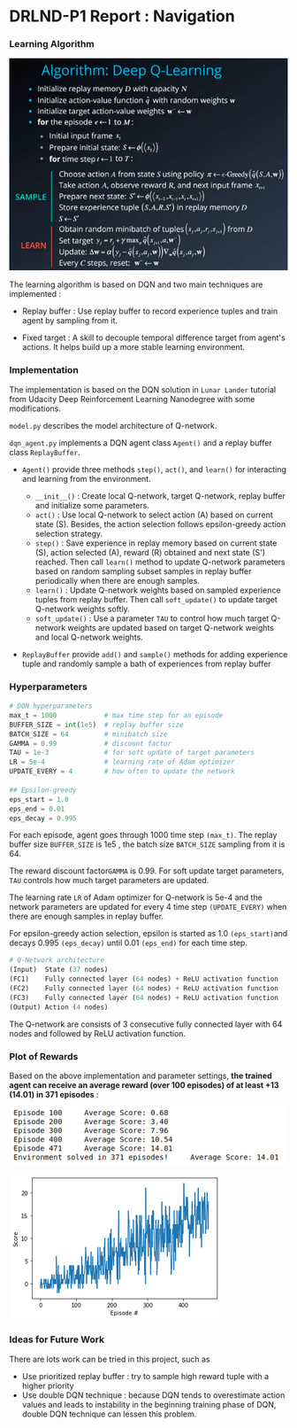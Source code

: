 # DRLND-P1 Report : Navigation

### Learning Algorithm

![DQN](./imgs/DQN.jpg)



The learning algorithm is based on DQN and two main techniques are implemented : 

- Replay buffer : Use replay buffer to record experience tuples and train agent by sampling from it. 

- Fixed target : A skill to decouple temporal difference target from agent's actions. It helps build up a more stable learning environment.



### Implementation

The implementation is based on the DQN solution in `Lunar Lander` tutorial from Udacity Deep Reinforcement Learning Nanodegree with some modifications.

`model.py` describes the model architecture of Q-network. 

`dqn_agent.py` implements a DQN agent class `Agent()` and a replay buffer class `ReplayBuffer`.

- `Agent()` provide three methods `step()`, `act()`, and `learn()` for interacting and learning from the environment.
  - `__init__()` : Create local Q-network, target Q-network, replay buffer and initialize some parameters.
  - `act()` : Use local Q-network to select action (A) based on current state (S). Besides, the action selection follows epsilon-greedy action selection strategy.
  - `step()` : Save experience in replay memory based on current state (S), action selected (A), reward (R) obtained and next state (S') reached. Then call `learn()` method to update Q-network parameters based on random sampling subset samples in replay buffer periodically when there are enough samples.
  - `learn()` : Update Q-network weights based on sampled experience tuples from replay buffer. Then call `soft_update()` to update target Q-network weights softly.
  - `soft_update()` : Use a parameter `TAU` to control how much target Q-network weights are updated based on target Q-network weights and local Q-network weights.

- `ReplayBuffer` provide `add()` and `sample()` methods for adding experience tuple and randomly sample a bath of experiences from replay buffer

### Hyperparameters

```python
# DQN hyperparameters
max_t = 1000            # max time step for an episode
BUFFER_SIZE = int(1e5)  # replay buffer size
BATCH_SIZE = 64         # minibatch size
GAMMA = 0.99            # discount factor
TAU = 1e-3              # for soft update of target parameters
LR = 5e-4               # learning rate of Adam optimizer
UPDATE_EVERY = 4        # how often to update the network

## Epsilon-greedy
eps_start = 1.0
eps_end = 0.01
eps_decay = 0.995
```

For each episode, agent goes through 1000 time step `(max_t)`. The replay buffer size `BUFFER_SIZE` is 1e5 , the batch size `BATCH_SIZE` sampling from it is 64. 

The reward discount factor`GAMMA` is 0.99. For soft update target parameters, `TAU` controls how much target parameters are updated.

The learning rate `LR` of Adam optimizer for Q-network is 5e-4 and the network parameters are updated for every 4 time step `(UPDATE_EVERY)` when there are enough samples in replay buffer.

For epsilon-greedy action selection, epsilon is started as 1.0 `(eps_start)`and decays 0.995 `(eps_decay)` until 0.01 `(eps_end)` for each time step.

```python
# Q-Network architecture
(Input)  State (37 nodes)
(FC1)    Fully connected layer (64 nodes) + ReLU activation function
(FC2)    Fully connected layer (64 nodes) + ReLU activation function
(FC3)    Fully connected layer (64 nodes) + ReLU activation function
(Output) Action (4 nodes)
```

The Q-network are consists of 3 consecutive fully connected layer with 64 nodes and followed by ReLU activation function.

### Plot of Rewards

Based on the above implementation and parameter settings, **the trained agent can receive an average reward (over 100 episodes) of at least +13 (14.01) in 371 episodes** : 

![score_list](./imgs/score_list.png)



![scores](./imgs/scores.png)

### Ideas for Future Work

There are lots work can be tried in this project, such as 

- Use prioritized replay buffer : try to sample high reward tuple with a higher priority
- Use double DQN technique : because DQN tends to overestimate action values and leads to instability in the beginning training phase of DQN, double DQN technique can lessen this problem.